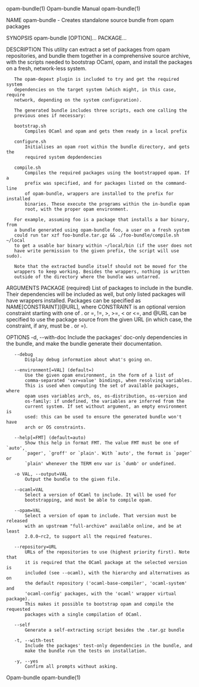 opam-bundle(1) Opam-bundle Manual opam-bundle(1)

NAME opam-bundle - Creates standalone source bundle from opam packages

SYNOPSIS opam-bundle [OPTION]... PACKAGE...

DESCRIPTION This utility can extract a set of packages from opam repositories, and bundle them together in a comprehensive source archive, with the scripts needed to bootstrap OCaml, opam, and install the packages on a fresh, network-less system.

       The opam-depext plugin is included to try and get the required system
       dependencies on the target system (which might, in this case, require
       network, depending on the system configuration).

       The generated bundle includes three scripts, each one calling the
       previous ones if necessary:

       bootstrap.sh
           Compiles OCaml and opam and gets them ready in a local prefix

       configure.sh
           Initialises an opam root within the bundle directory, and gets the
           required system depdendencies

       compile.sh
           Compiles the required packages using the bootstrapped opam. If a
           prefix was specified, and for packages listed on the command-line
           of opam-bundle, wrappers are installed to the prefix for installed
           binaries. These execute the programs within the in-bundle opam
           root, with the proper opam environment.

       For example, assuming foo is a package that installs a bar binary, from
       a bundle generated using opam-bundle foo, a user on a fresh system
       could run tar xzf foo-bundle.tar.gz && ./foo-bundle/compile.sh ~/local
       to get a usable bar binary within ~/local/bin (if the user does not
       have write permission to the given prefix, the script will use sudo).

       Note that the extracted bundle itself should not be moved for the
       wrappers to keep working. Besides the wrappers, nothing is written
       outside of the directory where the bundle was untarred.

ARGUMENTS PACKAGE (required) List of packages to include in the bundle. Their dependencies will be included as well, but only listed packages will have wrappers installed. Packages can be specified as NAME[CONSTRAINT][@URL], where CONSTRAINT is an optional version constraint starting with one of . or =, !=, \>, \>=, \< or \<=, and @URL can be specified to use the package source from the given URL (in which case, the constraint, if any, must be . or =).

OPTIONS -d, --with-doc Include the packages' doc-only dependencies in the bundle, and make the bundle generate their documentation.

       --debug
           Display debug information about what's going on.

       --environment[=VAL] (default=)
           Use the given opam environment, in the form of a list of
           comma-separated 'var=value' bindings, when resolving variables.
           This is used when computing the set of available packages, where
           opam uses variables arch, os, os-distribution, os-version and
           os-family: if undefined, the variables are inferred from the
           current system. If set without argument, an empty environment is
           used: this can be used to ensure the generated bundle won't have
           arch or OS constraints.

       --help[=FMT] (default=auto)
           Show this help in format FMT. The value FMT must be one of `auto',
           `pager', `groff' or `plain'. With `auto', the format is `pager` or
           `plain' whenever the TERM env var is `dumb' or undefined.

       -o VAL, --output=VAL
           Output the bundle to the given file.

       --ocaml=VAL
           Select a version of OCaml to include. It will be used for
           bootstrapping, and must be able to compile opam.

       --opam=VAL
           Select a version of opam to include. That version must be released
           with an upstream "full-archive" available online, and be at least
           2.0.0~rc2, to support all the required features.

       --repository=URL
           URLs of the repositories to use (highest priority first). Note that
           it is required that the OCaml package at the selected version is
           included (see --ocaml), with the hierarchy and alternatives as on
           the default repository ('ocaml-base-compiler', 'ocaml-system' and
           'ocaml-config' packages, with the 'ocaml' wrapper virtual package).
           This makes it possible to bootstrap opam and compile the requested
           packages with a single compilation of OCaml.

       --self
           Generate a self-extracting script besides the .tar.gz bundle

       -t, --with-test
           Include the packages' test-only dependencies in the bundle, and
           make the bundle run the tests on installation.

       -y, --yes
           Confirm all prompts without asking.

Opam-bundle opam-bundle(1)

